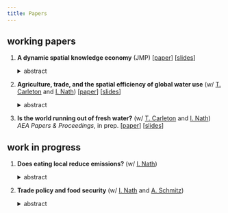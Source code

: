 ```yaml
---
title: Papers
---
```


## working papers

1. **A dynamic spatial knowledge economy** (JMP) [[paper](/files/p-dske_paper.pdf)] [[slides](/files/p-dske_slides.pdf)]

    <details>

    <summary>abstract</summary>

    Cities have long been thought to drive economic growth. Despite this, analyses of spatial policies have largely ignored the effects of such policies on growth. In this paper, I develop a spatial endogenous growth model in which heterogeneous agents make forward-looking migration decisions and human capital investments over the life cycle. Local externalities in the human capital investment technology drive both agglomeration and growth. I show that, along a balanced growth path, the growth rate depends on the spatial distribution of human capital, making it sensitive to spatial policies. I calibrate the model to data on U.S. metropolitan areas and show that it can rationalize the faster wage growth of workers in big cities, as well as other key patterns in life-cycle wage profiles, migration decisions, and city characteristics. Because workers accumulate human capital at different rates depending on where they live, the model provides an environment in which spatial policy can not just attract skilled workers, but produce them, too. I find that policies that further concentrate skilled workers in large cities are growth-enhancing.

    </details>

2. **Agriculture, trade, and the spatial efficiency of global water use** (w/ [T. Carleton](https://www.tammacarleton.com/) and [I. Nath](https://www.ishannath.com/)) [[paper](/files/p-wateruse_paper.pdf)] [[slides](/files/p-wateruse_slides.pdf)]

    <details>

    <summary>abstract</summary>

    Over 90% of global water use occurs in agricultural production, which is subjective to two pervasive distortions: (i) incomplete property rights for farmers accessing water and (ii) subsidies, taxes, and tariffs affecting agricultural output. This paper combines a rich collection of global geospatial data with a dynamic spatial equilibrium model to quantify the impact of agricultural and trade policies on regional water scarcity and welfare. In the data, we show that water-intensive crops concentrate highly in water-abundant locations, implying a strong role for comparative advantage in governing global water use, though a small number of regions with very water-intensive production are losing water rapidly over time. In the model, we capture production, consumption, and trade in agriculture across many countries and crops, as well as the dynamic evolution of local water stocks as farmers extract from the common pool resource. We calibrate the model to match observed global patterns of agricultural production and hydrological trends and use it to conduct counterfactual simulations of alternative policy regimes. We find that eliminating international trade in agriculture would dramatically increase water depletion across most of the world, and especially so in drier food-importing regions, resulting in large reductions in welfare over time. In contrast, other observed and hypothetical incremental agricultural policy liberalizations have mixed effects that vary greatly across locations, suggesting nuance in implications for policy.

    </details>

3. **Is the world running out of fresh water?** (w/ [T. Carleton](https://www.tammacarleton.com/) and [I. Nath](https://www.ishannath.com/)) *AEA Papers & Proceedings*, in prep. [[paper](/files/p-wateruse_pp-paper.pdf)] [[slides](/files/p-wateruse_pp-slides.pdf)]

## work in progress

1. **Does eating local reduce emissions?** (w/ [I. Nath](https://www.ishannath.com/))

    <details>

    <summary>abstract</summary>

    This paper examines the conventional wisdom that promoting consumption of locally produced food reduces greenhouse gas emissions. We start by exploring the partial equilibrium consequences of a single consumer’s sourcing decisions using existing data on emissions from shipping along with a new high-resolution global spatial dataset containing scientific estimates of crop-wise emissions from agricultural production. Initial exploration suggests that the spatial variation in production emissions from agriculture is substantial relative to the emissions from shipping. Next, we will use a global model of production, consumption, and trade in agriculture to investigate the general equilibrium consequences of varying the level of globalization. We plan to use the model to compare global agricultural emissions under existing policy to a scenario that imposes autarky on all local regions, and to an alternative scenario with much greater openness to trade.

    </details>

2. **Trade policy and food security** (w/ [I. Nath](https://www.ishannath.com/) and [A. Schmitz](https://www.econ.berkeley.edu/grad/profiles/15946))

    <details>

    <summary>abstract</summary>

    This paper investigates how trade policy affects stability in food supply and food prices. We show that openness to trade exerts two competing forces on volatility: (i) diversifying supply across many countries reduces the exposure of local consumers to domestic or regional shocks and (ii) relying on imports for consumption of a necessary good creates vulnerability to geopolitical risk or trade barriers erected in response to instability. We use global panel data on agricultural production, prices, trade flows, trade policy, and weather to examine how trade barriers respond endogenously to agricultural supply shocks and explore the domestic and international transmission of price fluctuations. We plan to use a model of production, consumption, and trade in agriculture to study optimal trade policy for promoting food supply stability in countries facing endogenous trade barriers and stochastic shocks to productivity.

    </details>
